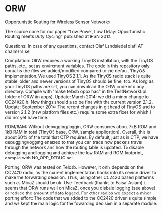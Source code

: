 ORW
===

Opportunistic Routing for Wireless Sensor Networks

The source code for our paper "Low Power, Low Delay: Opportunistic Routing meets Duty Cycling" published at IPSN 2012.

Questions:
In case of any questions, contact Olaf Landsiedel olafl AT chalmers.se

Compilation:
ORW requires a working TinyOS installation, with the TinyOS paths, etc., set as enviroment variables. 
The code in this repository only contains the files we added/modified compared to the default TinyOS implementation. 
We used TinyOS 2.1.1. As the TinyOS radio stack is quite stable, older and newer versions of TinyOS should be fine, too.
As long as your TinyOS paths are set, you can download the ORW code into any directory. 
Compile with "make telosb oppxmac" in the TestNetworkLpl folder of ORW (in apps).
Update: March 2014: we did a minor change to CC24020.h. Now things should also be fine with the current version 2.1.2.
Update: September 2014: The recent changes in git head of TinyOS and to version 2.1.2 (new platform files etc.) require some extra fixes for which I did not yet have time.

ROM/RAM:
Without debugging/loggin, ORW consumes about 7kB ROM and 1kB RAM in total (TinyOS base, ORW, sample application).  Overall, this is about 60% of the total that CTP requires.
By default, just as in CTP, we have debugging/logging enabled to that you can trace how packets travel through the network and how the routing table is updated. To disable debugging and logging and achieve the low RAM and ROM footprint, compile with NO_OPP_DEBUG set. 

Porting:
ORW was tested on Telosb. 
However, it only depends on the CC2420 radio, as the current implementation hooks into its device driver to make the forwarding decision. 
Thus, using other CC2420 based platforms such as MicaZ should be ok. User feedback (thanks to Faisal Aslam) it seems that ORW runs well on MicaZ, once you disbale logging (see above) or reduce the amount of data logged.
For other radios we expect a minor porting effort: 
The code that we added to the CC2420 driver is quite simple and we kept the main logic for the fowarding decision in a separate module.
